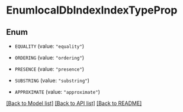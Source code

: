 # EnumlocalDbIndexIndexTypeProp

## Enum


* `EQUALITY` (value: `"equality"`)

* `ORDERING` (value: `"ordering"`)

* `PRESENCE` (value: `"presence"`)

* `SUBSTRING` (value: `"substring"`)

* `APPROXIMATE` (value: `"approximate"`)


[[Back to Model list]](../README.md#documentation-for-models) [[Back to API list]](../README.md#documentation-for-api-endpoints) [[Back to README]](../README.md)


